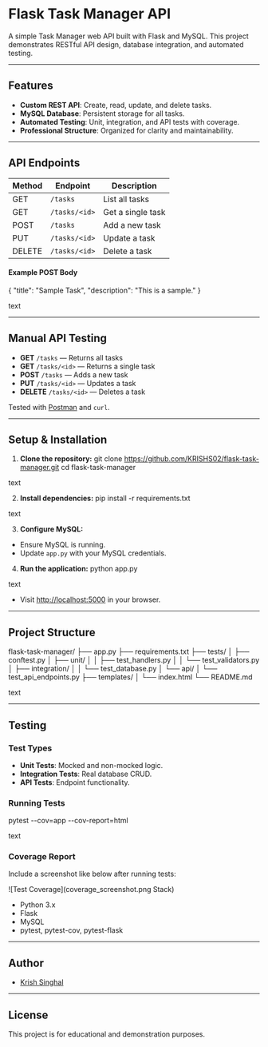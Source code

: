 # Flask Task Manager API

A simple Task Manager web API built with Flask and MySQL. This project demonstrates RESTful API design, database integration, and automated testing.

---

## Features

- **Custom REST API**: Create, read, update, and delete tasks.
- **MySQL Database**: Persistent storage for all tasks.
- **Automated Testing**: Unit, integration, and API tests with coverage.
- **Professional Structure**: Organized for clarity and maintainability.

---

## API Endpoints

| Method | Endpoint           | Description          |
|--------|--------------------|---------------------|
| GET    | `/tasks`           | List all tasks      |
| GET    | `/tasks/<id>`      | Get a single task   |
| POST   | `/tasks`           | Add a new task      |
| PUT    | `/tasks/<id>`      | Update a task       |
| DELETE | `/tasks/<id>`      | Delete a task       |

#### Example POST Body

{
"title": "Sample Task",
"description": "This is a sample."
}

text

---

## Manual API Testing

- **GET** `/tasks` — Returns all tasks
- **GET** `/tasks/<id>` — Returns a single task
- **POST** `/tasks` — Adds a new task
- **PUT** `/tasks/<id>` — Updates a task
- **DELETE** `/tasks/<id>` — Deletes a task

Tested with [Postman](https://www.postman.com/) and `curl`.

---

## Setup & Installation

1. **Clone the repository:**
git clone https://github.com/KRISHS02/flask-task-manager.git
cd flask-task-manager

text

2. **Install dependencies:**
pip install -r requirements.txt

text

3. **Configure MySQL:**
- Ensure MySQL is running.
- Update `app.py` with your MySQL credentials.

4. **Run the application:**
python app.py

text
- Visit [http://localhost:5000](http://localhost:5000) in your browser.

---

## Project Structure

flask-task-manager/
├── app.py
├── requirements.txt
├── tests/
│ ├── conftest.py
│ ├── unit/
│ │ ├── test_handlers.py
│ │ └── test_validators.py
│ ├── integration/
│ │ └── test_database.py
│ └── api/
│ └── test_api_endpoints.py
├── templates/
│ └── index.html
└── README.md

text

---

## Testing

### Test Types
- **Unit Tests**: Mocked and non-mocked logic.
- **Integration Tests**: Real database CRUD.
- **API Tests**: Endpoint functionality.

### Running Tests
pytest --cov=app --cov-report=html

text

### Coverage Report
Include a screenshot like below after running tests:

![Test Coverage](coverage_screenshot.png Stack)

- Python 3.x
- Flask
- MySQL
- pytest, pytest-cov, pytest-flask

---

## Author

- [Krish Singhal](https://github.com/KRISHS02)

---

## License

This project is for educational and demonstration purposes.
